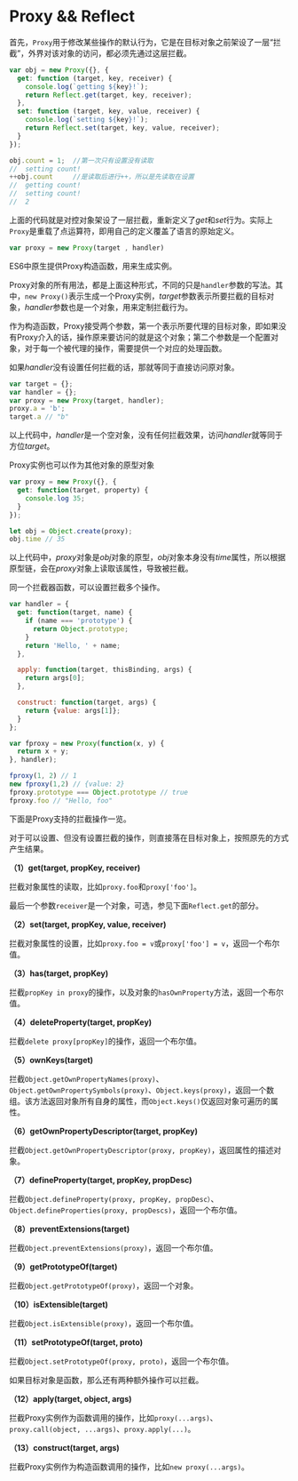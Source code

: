 # Proxy  &&  Reflect

首先，`Proxy`用于修改某些操作的默认行为，它是在目标对象之前架设了一层“拦截”，外界对该对象的访问，都必须先通过这层拦截。

```javascript
var obj = new Proxy({}, {
  get: function (target, key, receiver) {
    console.log(`getting ${key}!`);
    return Reflect.get(target, key, receiver);
  },
  set: function (target, key, value, receiver) {
    console.log(`setting ${key}!`);
    return Reflect.set(target, key, value, receiver);
  }
});

obj.count = 1;	//第一次只有设置没有读取
//  setting count!  
++obj.count		//是读取后进行++，所以是先读取在设置
//  getting count!
//  setting count!
//  2
```

上面的代码就是对控对象架设了一层拦截，重新定义了*get*和*set*行为。实际上`Proxy`是重载了点运算符，即用自己的定义覆盖了语言的原始定义。

```javascript
var proxy = new Proxy(target , handler)
```

ES6中原生提供Proxy构造函数，用来生成实例。

Proxy对象的所有用法，都是上面这种形式，不同的只是`handler`参数的写法。其中，`new Proxy()`表示生成一个Proxy实例，*target*参数表示所要拦截的目标对象，*handler*参数也是一个对象，用来定制拦截行为。

作为构造函数，Proxy接受两个参数，第一个表示所要代理的目标对象，即如果没有Proxy介入的话，操作原来要访问的就是这个对象；第二个参数是一个配置对象，对于每一个被代理的操作，需要提供一个对应的处理函数。

如果*handler*没有设置任何拦截的话，那就等同于直接访问原对象。

```javascript
var target = {};
var handler = {};
var proxy = new Proxy(target, handler);
proxy.a = 'b';
target.a // "b"
```

以上代码中，*handler*是一个空对象，没有任何拦截效果，访问*handler*就等同于方位*target*。

Proxy实例也可以作为其他对象的原型对象

```javascript
var proxy = new Proxy({}, {
  get: function(target, property) {
    console.log 35;
  }
});

let obj = Object.create(proxy);
obj.time // 35
```

以上代码中，*proxy*对象是*obj*对象的原型，*obj*对象本身没有*time*属性，所以根据原型链，会在*proxy*对象上读取该属性，导致被拦截。

同一个拦截器函数，可以设置拦截多个操作。

```javascript
var handler = {
  get: function(target, name) {
    if (name === 'prototype') {
      return Object.prototype;
    }
    return 'Hello, ' + name;
  },

  apply: function(target, thisBinding, args) {
    return args[0];
  },

  construct: function(target, args) {
    return {value: args[1]};
  }
};

var fproxy = new Proxy(function(x, y) {
  return x + y;
}, handler);

fproxy(1, 2) // 1
new fproxy(1,2) // {value: 2}
fproxy.prototype === Object.prototype // true
fproxy.foo // "Hello, foo"
```

下面是Proxy支持的拦截操作一览。

对于可以设置、但没有设置拦截的操作，则直接落在目标对象上，按照原先的方式产生结果。

**（1）get(target, propKey, receiver)**

拦截对象属性的读取，比如`proxy.foo`和`proxy['foo']`。

最后一个参数`receiver`是一个对象，可选，参见下面`Reflect.get`的部分。

**（2）set(target, propKey, value, receiver)**

拦截对象属性的设置，比如`proxy.foo = v`或`proxy['foo'] = v`，返回一个布尔值。

**（3）has(target, propKey)**

拦截`propKey in proxy`的操作，以及对象的`hasOwnProperty`方法，返回一个布尔值。

**（4）deleteProperty(target, propKey)**

拦截`delete proxy[propKey]`的操作，返回一个布尔值。

**（5）ownKeys(target)**

拦截`Object.getOwnPropertyNames(proxy)`、`Object.getOwnPropertySymbols(proxy)`、`Object.keys(proxy)`，返回一个数组。该方法返回对象所有自身的属性，而`Object.keys()`仅返回对象可遍历的属性。

**（6）getOwnPropertyDescriptor(target, propKey)**

拦截`Object.getOwnPropertyDescriptor(proxy, propKey)`，返回属性的描述对象。

**（7）defineProperty(target, propKey, propDesc)**

拦截`Object.defineProperty(proxy, propKey, propDesc）`、`Object.defineProperties(proxy, propDescs)`，返回一个布尔值。

**（8）preventExtensions(target)**

拦截`Object.preventExtensions(proxy)`，返回一个布尔值。

**（9）getPrototypeOf(target)**

拦截`Object.getPrototypeOf(proxy)`，返回一个对象。

**（10）isExtensible(target)**

拦截`Object.isExtensible(proxy)`，返回一个布尔值。

**（11）setPrototypeOf(target, proto)**

拦截`Object.setPrototypeOf(proxy, proto)`，返回一个布尔值。

如果目标对象是函数，那么还有两种额外操作可以拦截。

**（12）apply(target, object, args)**

拦截Proxy实例作为函数调用的操作，比如`proxy(...args)`、`proxy.call(object, ...args)`、`proxy.apply(...)`。

**（13）construct(target, args)**

拦截Proxy实例作为构造函数调用的操作，比如`new proxy(...args)`。









